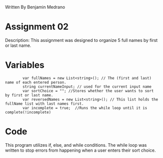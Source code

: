 Written By Benjamin Medrano 

# Assignment 02
Description:
This assignment was designed to organize 5 full names by first or last name.



# Variables
            var fullNames = new List<string>(); // The (first and last) name of each entered person.
            string currentNameInput; // used for the current input name
            var sortChoice = ""; //Stores whether the user wants to sort by first or last name. 
            var reversedNames = new List<string>(); // This list holds the fullName list with last names first. 
            var incomplete = true;  //Runs the while loop until it is complete(!incomplete)
# Code
This program utilizes if, else, and while conditions. 
The while loop was written to stop errors from happening when a user enters their sort choice. 


